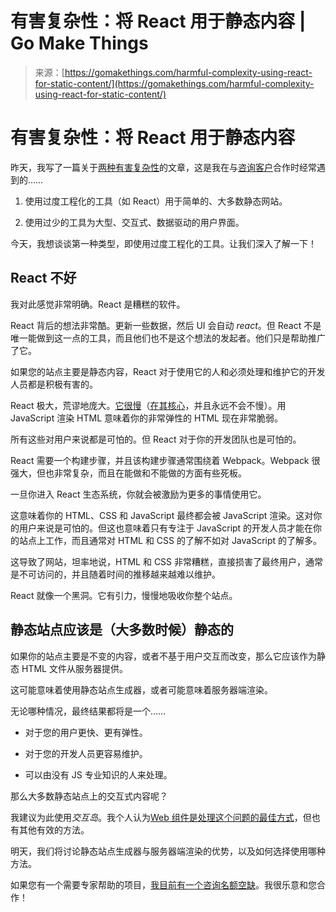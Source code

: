 <!--yml

类别：未分类

日期：2024-05-27 14:28:04

-->

# 有害复杂性：将 React 用于静态内容 | Go Make Things

> 来源：[https://gomakethings.com/harmful-complexity-using-react-for-static-content/](https://gomakethings.com/harmful-complexity-using-react-for-static-content/)

# 有害复杂性：将 React 用于静态内容

昨天，我写了一篇关于[两种有害复杂性](https://gomakethings.com/the-two-types-of-harmful-complexity-in-a-web-project/)的文章，这是我在与[咨询客户](https://gomakethings.com/consulting)合作时经常遇到的……

1.  使用过度工程化的工具（如 React）用于简单的、大多数静态网站。

1.  使用过少的工具为大型、交互式、数据驱动的用户界面。

今天，我想谈谈第一种类型，即使用过度工程化的工具。让我们深入了解一下！

## React 不好

我对此感觉非常明确。React 是糟糕的软件。

React 背后的想法非常酷。更新一些数据，然后 UI 会自动 *react*。但 React 不是唯一能做到这一点的工具，而且他们也不是这个想法的发起者。他们只是帮助推广了它。

如果您的站点主要是静态内容，React 对于使用它的人和必须处理和维护它的开发人员都是积极有害的。

React 极大，荒谬地庞大。[它很慢](https://gomakethings.com/react-is-still-absolutely-terrible-for-web-performance/)（[在其核心](https://gomakethings.com/react-is-slow-at-its-very-core/)，并且永远不会不慢）。用 JavaScript 渲染 HTML 意味着你的非常弹性的 HTML 现在非常脆弱。

所有这些对用户来说都是可怕的。但 React 对于你的开发团队也是可怕的。

React 需要一个构建步骤，并且该构建步骤通常围绕着 Webpack。Webpack 很强大，但也非常复杂，而且在能做和不能做的方面有些死板。

一旦你进入 React 生态系统，你就会被激励为更多的事情使用它。

这意味着你的 HTML、CSS 和 JavaScript 最终都会被 JavaScript 渲染。这对你的用户来说是可怕的。但这也意味着只有专注于 JavaScript 的开发人员才能在你的站点上工作，而且通常对 HTML 和 CSS 的了解不如对 JavaScript 的了解多。

这导致了网站，坦率地说，HTML 和 CSS 非常糟糕，直接损害了最终用户，通常是不可访问的，并且随着时间的推移越来越难以维护。

React 就像一个黑洞。它有引力，慢慢地吸收你整个站点。

## 静态站点应该是（大多数时候）静态的

如果你的站点主要是不变的内容，或者不基于用户交互而改变，那么它应该作为静态 HTML 文件从服务器提供。

这可能意味着使用静态站点生成器，或者可能意味着服务器端渲染。

无论哪种情况，最终结果都将是一个……

+   对于您的用户更快、更有弹性。

+   对于您的开发人员更容易维护。

+   可以由没有 JS 专业知识的人来处理。

那么大多数静态站点上的交互式内容呢？

我建议为此使用*交互岛*。我个人认为[Web 组件是处理这个问题的最佳方式](https://gomakethings.com/the-elevator-pitch-for-web-components/)，但也有其他有效的方法。

明天，我们将讨论静态站点生成器与服务器端渲染的优势，以及如何选择使用哪种方法。

如果您有一个需要专家帮助的项目，[我目前有一个咨询名额空缺](https://gomakethings.com/consulting)。我很乐意和您合作！
